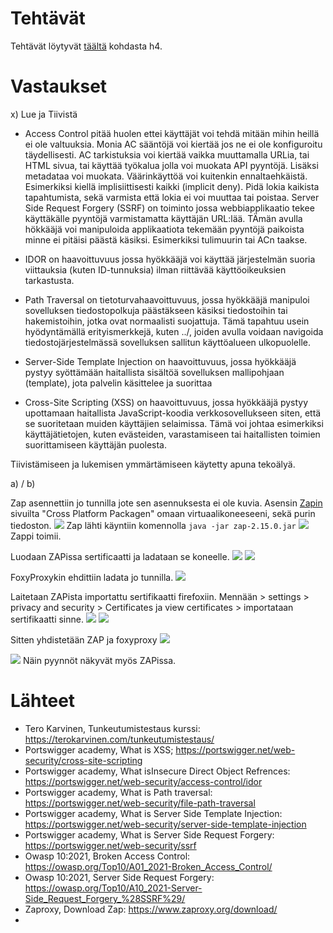 # Tehtävät

Tehtävät löytyvät [täältä](https://terokarvinen.com/tunkeutumistestaus/) kohdasta h4.

# Vastaukset

x) Lue ja Tiivistä

- Access Control pitää huolen ettei käyttäjät voi tehdä mitään mihin heillä ei ole valtuuksia. Monia AC sääntöjä voi kiertää jos ne ei ole konfiguroitu täydellisesti. AC tarkistuksia voi kiertää vaikka muuttamalla URLia, tai HTML sivua, tai käyttää työkalua jolla voi muokata API pyyntöjä. Lisäksi metadataa voi muokata.
  Väärinkäyttöä voi kuitenkin ennaltaehkäistä. Esimerkiksi kiellä implisiittisesti kaikki (implicit deny). Pidä lokia kaikista tapahtumista, sekä varmista että lokia ei voi muuttaa tai poistaa. Server Side Request Forgery (SSRF) on toiminto jossa webbiapplikaatio tekee käyttäkälle pyyntöjä varmistamatta käyttäjän URL:lää. TÄmän avulla hökkääjä voi manipuloida applikaatiota tekemään pyyntöjä paikoista minne ei pitäisi päästä käsiksi. Esimerkiksi tulimuurin tai ACn taakse.

- IDOR on haavoittuvuus jossa hyökkääjä voi käyttää järjestelmän suoria viittauksia (kuten ID-tunnuksia) ilman riittävää käyttöoikeuksien tarkastusta.
- Path Traversal on tietoturvahaavoittuvuus, jossa hyökkääjä manipuloi sovelluksen tiedostopolkuja päästäkseen käsiksi tiedostoihin tai hakemistoihin, jotka ovat normaalisti suojattuja. Tämä tapahtuu usein hyödyntämällä erityismerkkejä, kuten ../, joiden avulla voidaan navigoida tiedostojärjestelmässä sovelluksen sallitun käyttöalueen ulkopuolelle.
- Server-Side Template Injection on haavoittuvuus, jossa hyökkääjä pystyy syöttämään haitallista sisältöä sovelluksen mallipohjaan (template), jota palvelin käsittelee ja suorittaa
- Cross-Site Scripting (XSS) on haavoittuvuus, jossa hyökkääjä pystyy upottamaan haitallista JavaScript-koodia verkkosovellukseen siten, että se suoritetaan muiden käyttäjien selaimissa. Tämä voi johtaa esimerkiksi käyttäjätietojen, kuten evästeiden, varastamiseen tai haitallisten toimien suorittamiseen käyttäjän puolesta.

Tiivistämiseen ja lukemisen ymmärtämiseen käytetty apuna tekoälyä.


a) / b)

 Zap asennettiin jo tunnilla jote sen asennuksesta ei ole kuvia. Asensin [Zapin](https://www.zaproxy.org/download/) sivuilta "Cross Platform Packagen" omaan virtuaalikoneeseeni, sekä purin tiedoston. 
![](https://github.com/user-attachments/assets/e61892b7-6c77-4458-ae4e-fba55c211e03)
Zap lähti käyntiin komennolla `java -jar zap-2.15.0.jar`
![](https://github.com/user-attachments/assets/139c3699-2ea3-4f6d-8b8c-dbb59ba75d13)
Zappi toimii.

Luodaan ZAPissa sertificaatti ja ladataan se koneelle.
![](https://github.com/user-attachments/assets/221fc053-c7a4-4211-b12e-d52e2c38167d)
![](https://github.com/user-attachments/assets/43ad774d-c4fa-4dfc-9d85-bc8dd156b483)

FoxyProxykin ehdittiin ladata jo tunnilla.
![](https://github.com/user-attachments/assets/1af776b4-840d-414a-a336-665b9b121eed)

Laitetaan ZAPista importattu sertifikaatti firefoxiin. Mennään > settings > privacy and security > Certificates ja view certificates > importataan sertifikaatti sinne.
![](https://github.com/user-attachments/assets/514e1625-faad-4ec4-aec3-c2e1e80e98ce)
![](https://github.com/user-attachments/assets/38d10e82-ac56-4a23-b138-4a3d42759caa)

Sitten yhdistetään ZAP ja foxyproxy
![](https://github.com/user-attachments/assets/8c663471-fcb7-41ce-9d9f-d525f7784a8e)

![](https://github.com/user-attachments/assets/3885d1df-9c8f-42d9-b152-fd13157e9ac0)
Näin pyynnöt näkyvät myös ZAPissa.








 



# Lähteet
- Tero Karvinen, Tunkeutumistestaus kurssi: https://terokarvinen.com/tunkeutumistestaus/
- Portswigger academy, What is XSS; https://portswigger.net/web-security/cross-site-scripting
- Portswigger academy, What isInsecure Direct Object Refrences: https://portswigger.net/web-security/access-control/idor
- Portswigger academy, What is Path traversal: https://portswigger.net/web-security/file-path-traversal
- Portswigger academy, What is Server Side Template Injection: https://portswigger.net/web-security/server-side-template-injection
- Portswigger academy, What is Server Side Request Forgery: https://portswigger.net/web-security/ssrf
- Owasp 10:2021, Broken Access Control: https://owasp.org/Top10/A01_2021-Broken_Access_Control/
- Owasp 10:2021, Server Side Request Forgery: https://owasp.org/Top10/A10_2021-Server-Side_Request_Forgery_%28SSRF%29/
- Zaproxy, Download Zap: https://www.zaproxy.org/download/
- 
